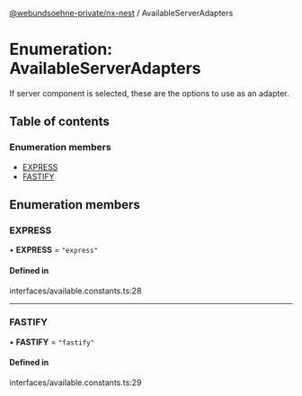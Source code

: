 [@webundsoehne-private/nx-nest](../README.md) / AvailableServerAdapters

# Enumeration: AvailableServerAdapters

If server component is selected, these are the options to use as an adapter.

## Table of contents

### Enumeration members

- [EXPRESS](AvailableServerAdapters.md#express)
- [FASTIFY](AvailableServerAdapters.md#fastify)

## Enumeration members

### EXPRESS

• **EXPRESS** = `"express"`

#### Defined in

interfaces/available.constants.ts:28

---

### FASTIFY

• **FASTIFY** = `"fastify"`

#### Defined in

interfaces/available.constants.ts:29
